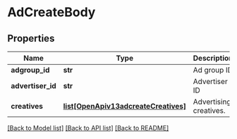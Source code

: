 # AdCreateBody

## Properties
Name | Type | Description | Notes
------------ | ------------- | ------------- | -------------
**adgroup_id** | **str** | Ad group ID | [required] 
**advertiser_id** | **str** | Advertiser ID | [required] 
**creatives** | [**list[OpenApiv13adcreateCreatives]**](OpenApiv13adcreateCreatives.md) | Advertising creatives. | [required] 

[[Back to Model list]](../README.md#documentation-for-models) [[Back to API list]](../README.md#documentation-for-api-endpoints) [[Back to README]](../README.md)

